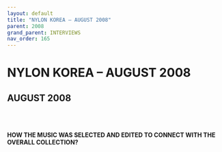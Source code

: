 ```yaml
---
layout: default
title: "NYLON KOREA – AUGUST 2008"
parent: 2008
grand_parent: INTERVIEWS
nav_order: 165
---
```


# NYLON KOREA – AUGUST 2008
## AUGUST 2008 

<br><br></p>
<p><b>HOW THE MUSIC WAS SELECTED AND EDITED TO CONNECT WITH THE OVERALL COLLECTION?</b> <br />
<br />

